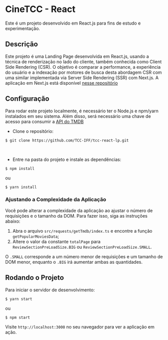 # CineTCC - React

Este é um projeto desenvolvido em React.js para fins de estudo e experimentação.

## Descrição

Este projeto é uma Landing Page desenvolvida em React.js, usando a técnica de renderização no lado do cliente, também conhecida como Client Side Rendering (CSR). O objetivo é comparar a performance, a experiência do usuário e a indexação por motores de busca desta abordagem CSR com uma similar implementada via Server Side Rendering (SSR) com Next.js. 
A aplicação em Next.js está disponível [nesse repositório](https://github.com/TCC-IFF/tcc-nextjs-lp)

## Configuração

Para rodar este projeto localmente, é necessário ter o Node.js e npm/yarn instalados em seu sistema. Além disso, será necessário uma chave de acesso para consumir a [API do TMDB](https://developer.themoviedb.org/reference/intro/getting-started)

- Clone o repositório: 

<!--sec data-title="Prompt: OS X and Linux" data-id="OSX_Linux_prompt" data-collapse=true ces-->
    $ git clone https://github.com/TCC-IFF/tcc-react-lp.git
<!--endsec-->

</br>
  
- Entre na pasta do projeto e instale as dependências: 
<!--sec data-title="Prompt: OS X and Linux" data-id="OSX_Linux_prompt" data-collapse=true ces-->
    $ npm install
<!--endsec-->
ou 
<!--sec data-title="Prompt: OS X and Linux" data-id="OSX_Linux_prompt" data-collapse=true ces-->
    $ yarn install
<!--endsec-->

### Ajustando a Complexidade da Aplicação

Você pode alterar a complexidade da aplicação ao ajustar o número de requisições e o tamanho da DOM. Para fazer isso, siga as instruções abaixo:

1. Abra o arquivo `src/requests/getTmdb/index.ts` e encontre a função `getPopularMoviesData`;
2. Altere o valor da constante `totalPage` para `ReviewSectionPreLoadSize.BIG` ou `ReviewSectionPreLoadSize.SMALL`.

  O `.SMALL` corresponde a um número menor de requisições e um tamanho de DOM menor, enquanto o `.BIG` irá aumentar ambas as quantidades.


## Rodando o Projeto

Para iniciar o servidor de desenvolvimento:
<!--sec data-title="Prompt: OS X and Linux" data-id="OSX_Linux_prompt" data-collapse=true ces-->
    $ yarn start
<!--endsec-->
ou 
<!--sec data-title="Prompt: OS X and Linux" data-id="OSX_Linux_prompt" data-collapse=true ces-->
    $ npm start
<!--endsec-->

Visite `http://localhost:3000` no seu navegador para ver a aplicação em ação.

